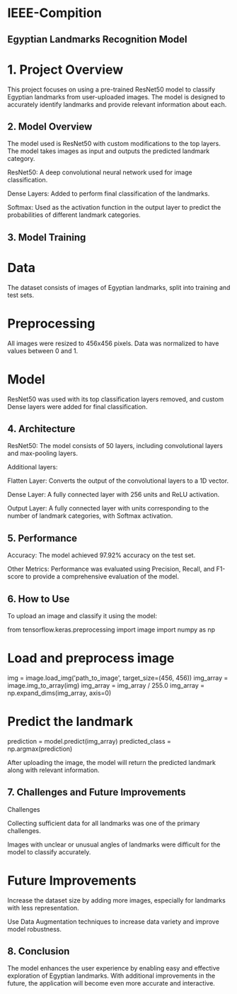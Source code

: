 # IEEE-Compition


## Egyptian Landmarks Recognition Model

# 1. Project Overview

This project focuses on using a pre-trained ResNet50 model to classify Egyptian landmarks from user-uploaded images. The model is designed to accurately identify landmarks and provide relevant information about each.




## 2. Model Overview

The model used is ResNet50 with custom modifications to the top layers. The model takes images as input and outputs the predicted landmark category.

ResNet50: A deep convolutional neural network used for image classification.

Dense Layers: Added to perform final classification of the landmarks.

Softmax: Used as the activation function in the output layer to predict the probabilities of different landmark categories.





## 3. Model Training

# Data
The dataset consists of images of Egyptian landmarks, split into training and test sets.

# Preprocessing
All images were resized to 456x456 pixels.
Data was normalized to have values between 0 and 1.

# Model
ResNet50 was used with its top classification layers removed, and custom Dense layers were added for final classification.




## 4. Architecture

ResNet50: The model consists of 50 layers, including convolutional layers and max-pooling layers.

Additional layers:

Flatten Layer: Converts the output of the convolutional layers to a 1D vector.

Dense Layer: A fully connected layer with 256 units and ReLU activation.

Output Layer: A fully connected layer with units corresponding to the number of landmark categories, with Softmax activation.






## 5. Performance

Accuracy: The model achieved  97.92% accuracy on the test set.

Other Metrics: Performance was evaluated using Precision, Recall, and F1-score to provide a comprehensive evaluation of the model.






## 6. How to Use

To upload an image and classify it using the model:

from tensorflow.keras.preprocessing import image
import numpy as np

# Load and preprocess image
img = image.load_img('path_to_image', target_size=(456, 456))
img_array = image.img_to_array(img)
img_array = img_array / 255.0
img_array = np.expand_dims(img_array, axis=0)

# Predict the landmark
prediction = model.predict(img_array)
predicted_class = np.argmax(prediction)


After uploading the image, the model will return the predicted landmark along with relevant information.






## 7. Challenges and Future Improvements

Challenges

Collecting sufficient data for all landmarks was one of the primary challenges.

Images with unclear or unusual angles of landmarks were difficult for the model to classify accurately.

# Future Improvements
Increase the dataset size by adding more images, especially for landmarks with less representation.

Use Data Augmentation techniques to increase data variety and improve model robustness.



## 8. Conclusion

The model enhances the user experience by enabling easy and effective exploration of Egyptian landmarks. With additional improvements in the future, the application will become even more accurate and interactive.
